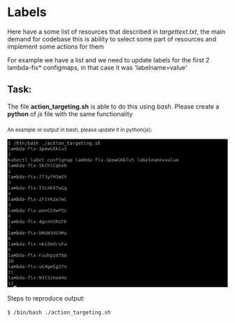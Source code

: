 # Labels

Here have a some list of resources that described in *targettext.txt*, the main demand for codebase this is ability to select some part of resources and implement some actions for them

For example we have a list and we need to update labels for the first 2 lambda-fix* configmaps, in that case it was  'labelname=value'

**Task:**
--
The file **action_targeting.sh** is able to do this using *bash*. Please create a **python** of *js* file with the same functionality

<sub>
An example or output in bash, please update it in python(js):
</sub>

![Screenshot with bash output](https://raw.githubusercontent.com/gruzchik/python_tricks/main/k8s_labeling/example_bash.png)

Steps to reproduce output:

`$ /bin/bash ./action_targeting.sh`
